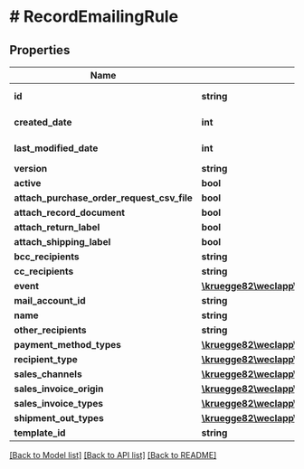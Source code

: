 # # RecordEmailingRule

## Properties

Name | Type | Description | Notes
------------ | ------------- | ------------- | -------------
**id** | **string** |  | [optional] [readonly]
**created_date** | **int** |  | [optional] [readonly]
**last_modified_date** | **int** |  | [optional] [readonly]
**version** | **string** |  | [optional]
**active** | **bool** |  | [optional]
**attach_purchase_order_request_csv_file** | **bool** |  | [optional]
**attach_record_document** | **bool** |  | [optional]
**attach_return_label** | **bool** |  | [optional]
**attach_shipping_label** | **bool** |  | [optional]
**bcc_recipients** | **string** |  | [optional]
**cc_recipients** | **string** |  | [optional]
**event** | [**\kruegge82\weclapp\Model\RecordEmailingRuleEventType**](RecordEmailingRuleEventType.md) |  | [optional]
**mail_account_id** | **string** |  | [optional]
**name** | **string** |  | [optional]
**other_recipients** | **string** |  | [optional]
**payment_method_types** | [**\kruegge82\weclapp\Model\OnlyId[]**](OnlyId.md) |  | [optional]
**recipient_type** | [**\kruegge82\weclapp\Model\RecordEmailingRuleRecipientType**](RecordEmailingRuleRecipientType.md) |  | [optional]
**sales_channels** | [**\kruegge82\weclapp\Model\DistributionChannel[]**](DistributionChannel.md) |  | [optional]
**sales_invoice_origin** | [**\kruegge82\weclapp\Model\SalesInvoiceOrigin**](SalesInvoiceOrigin.md) |  | [optional]
**sales_invoice_types** | [**\kruegge82\weclapp\Model\SalesInvoiceType[]**](SalesInvoiceType.md) |  | [optional]
**shipment_out_types** | [**\kruegge82\weclapp\Model\ShipmentOutType[]**](ShipmentOutType.md) |  | [optional]
**template_id** | **string** |  | [optional]

[[Back to Model list]](../../README.md#models) [[Back to API list]](../../README.md#endpoints) [[Back to README]](../../README.md)
